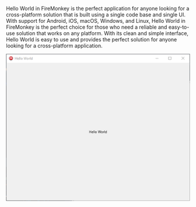Hello World in FireMonkey is the perfect application for anyone looking for a cross-platform solution that is built using a single code base and single UI. With support for Android, iOS, macOS, Windows, and Linux, Hello World in FireMonkey is the perfect choice for those who need a reliable and easy-to-use solution that works on any platform. With its clean and simple interface, Hello World is easy to use and provides the perfect solution for anyone looking for a cross-platform application.

![screenshot](screenshot.gif)
